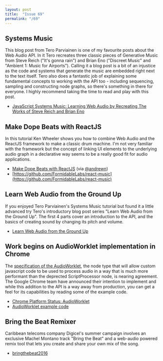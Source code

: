 ```yaml
---
layout: post
title:  "Issue 69"
permalink: "/69"
---
```


## Systems Music ##

This blog post from Tero Parviainen is one of my favourite posts about
the Web Audio API. In it Tero recreates three classic pieces of
Generative Music from Steve Reich ("It's gonna rain") and Brian Eno
("Discreet Music" and "Ambient 1: Music for Airports"). Calling it a
blog post is a bit of an injustice as the code and systems that
generate the music are embedded right next to the text itself. Tero
also does a fantastic job of explaining some fundamental concepts to
working with the API too - including sequencing, sampling and
constructing node graphs, so there's something in there for
everyone. I highly recommend taking the time to read and play with
this post.

- [JavaScript Systems Music: Learning Web Audio by Recreating The Works of Steve Reich and Brian Eno](http://teropa.info/blog/2016/07/28/javascript-systems-music.html)

## Make Dope Beats with ReactJS ##

In this tutorial Ken Wheeler shows you how to combine Web Audio and
the ReactJS framework to make a classic drum machine. I'm not very
familiar with the framework but the concept of linking UI elements to
the underlying audio graph in a declarative way seems to be a really
good fit for audio applications.

- [Make Dope Beats with ReactJS](https://formidable.com/blog/2016/08/22/make-dope-beats-with-reactjs/) (via [@andrewn](https://twitter.com/andrewn))
- [https://github.com/FormidableLabs/react-music](https://github.com/FormidableLabs/react-music)

## Learn Web Audio from the Ground Up ##

If you enjoyed Tero Parviainen's Systems Music tutorial but found it a
little advanced try Tero's introductory blog post series "Learn Web
Audio from the Ground Up". The first 4 parts cover an introduction to
the API, and the basics of creating sound by changing its pitch and
volume.

- [Learn Web Audio from the Ground Up](http://teropa.info/blog/2016/08/19/what-is-the-web-audio-api.html)

## Work begins on AudioWorklet implementation in Chrome ##

The
[specification of the AudioWorklet](https://webaudio.github.io/web-audio-api/#AudioWorklet),
the node type that will allow custom javascript code to be used to
process audio in a way that is much more performant than the deprected
ScriptProcessor node, is nearing agreement. The Google Chrome team
have announced their intention to implement and while this addition to
the API is a way away from production, you can get a feel for its
capabilities by reading some of the example code.

- [Chrome Platform Status: AudioWorklet](https://www.chromestatus.com/feature/4588498229133312)
- [AudioWorklet example code](https://github.com/WebAudio/web-audio-api/wiki/AudioWorklet-Examples)

## Bring the Beat Remixer ##

Caribbean telecoms company Digicel's summer campaign involves an
exclusive Machel Montano track "Bring the Beat" and a web-audio
powered remix tool that lets you create and share your own mix of the
song.

- [bringthebeat2016](http://bringthebeat2016.com/remixer.html)
